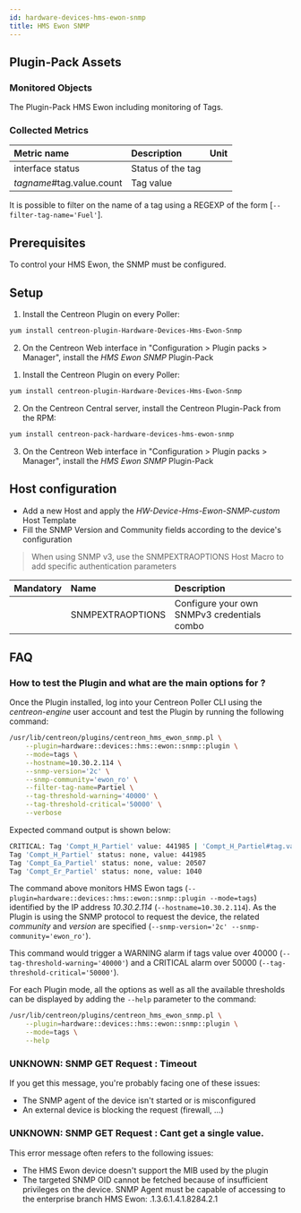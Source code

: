 ```yaml
---
id: hardware-devices-hms-ewon-snmp
title: HMS Ewon SNMP
---
```


## Plugin-Pack Assets

### Monitored Objects

The Plugin-Pack HMS Ewon including monitoring of Tags.

### Collected Metrics

<!--DOCUSAURUS_CODE_TABS-->

<!--Tags-->

| Metric name                | Description        | Unit |
| :------------------------- | :----------------- | :--- |
| interface status           | Status of the tag  |      |
| *tagname*#tag.value.count  | Tag value          |      |

It is possible to filter on the name of a tag using a REGEXP of the form [```--filter-tag-name='Fuel'```].

<!--END_DOCUSAURUS_CODE_TABS-->

## Prerequisites

To control your HMS Ewon, the SNMP must be configured.

## Setup

<!--DOCUSAURUS_CODE_TABS-->

<!--Online IMP Licence & IT-100 Editions-->

1. Install the Centreon Plugin on every Poller:

```bash
yum install centreon-plugin-Hardware-Devices-Hms-Ewon-Snmp
```

2. On the Centreon Web interface in "Configuration > Plugin packs > Manager", install the *HMS Ewon SNMP* Plugin-Pack

<!--Offline IMP License-->

1. Install the Centreon Plugin on every Poller:

```bash
yum install centreon-plugin-Hardware-Devices-Hms-Ewon-Snmp
```

2. On the Centreon Central server, install the Centreon Plugin-Pack from the RPM:

```bash
yum install centreon-pack-hardware-devices-hms-ewon-snmp
```

3. On the Centreon Web interface in "Configuration > Plugin packs > Manager", install the *HMS Ewon SNMP* Plugin-Pack

<!--END_DOCUSAURUS_CODE_TABS-->

## Host configuration 

* Add a new Host and apply the *HW-Device-Hms-Ewon-SNMP-custom* Host Template
* Fill the SNMP Version and Community fields according to the device's configuration

> When using SNMP v3, use the SNMPEXTRAOPTIONS Host Macro to add specific authentication parameters

| Mandatory | Name             | Description                                    |
| :-------- | :--------------- | :--------------------------------------------- |
|           | SNMPEXTRAOPTIONS | Configure your own SNMPv3 credentials combo    |

## FAQ

### How to test the Plugin and what are the main options for ?

Once the Plugin installed, log into your Centreon Poller CLI using the *centreon-engine* user account 
and test the Plugin by running the following command:

```bash
/usr/lib/centreon/plugins/centreon_hms_ewon_snmp.pl \
    --plugin=hardware::devices::hms::ewon::snmp::plugin \
    --mode=tags \
    --hostname=10.30.2.114 \
    --snmp-version='2c' \
    --snmp-community='ewon_ro' \
    --filter-tag-name=Partiel \
    --tag-threshold-warning='40000' \
    --tag-threshold-critical='50000' \
    --verbose
```

Expected command output is shown below: 

```bash
CRITICAL: Tag 'Compt_H_Partiel' value: 441985 | 'Compt_H_Partiel#tag.value.count'=441985;0:40000;0:50000;; 'Compt_Ea_Partiel#tag.value.count'=20507;0:40000;0:50000;; 'Compt_Er_Partiel#tag.value.count'=1040;0:40000;0:50000;;
Tag 'Compt_H_Partiel' status: none, value: 441985
Tag 'Compt_Ea_Partiel' status: none, value: 20507
Tag 'Compt_Er_Partiel' status: none, value: 1040
```

The command above monitors HMS Ewon tags (```--plugin=hardware::devices::hms::ewon::snmp::plugin --mode=tags```) identified
by the IP address *10.30.2.114* (```--hostname=10.30.2.114```). As the Plugin is using the SNMP protocol to request the device, the related
*community* and *version* are specified (```--snmp-version='2c' --snmp-community='ewon_ro'```).

This command would trigger a WARNING alarm if tags value over 40000 
(```--tag-threshold-warning='40000'```) and a CRITICAL alarm over 50000 (```--tag-threshold-critical='50000'```).

For each Plugin mode, all the options as well as all the available thresholds can be displayed by adding the ```--help```
parameter to the command:

```bash
/usr/lib/centreon/plugins/centreon_hms_ewon_snmp.pl \
    --plugin=hardware::devices::hms::ewon::snmp::plugin \
    --mode=tags \
    --help
```

### UNKNOWN: SNMP GET Request : Timeout

If you get this message, you're probably facing one of these issues: 
* The SNMP agent of the device isn't started or is misconfigured 
* An external device is blocking the request (firewall, ...)

### UNKNOWN: SNMP GET Request : Cant get a single value.

This error message often refers to the following issues: 
  - The HMS Ewon device doesn't support the MIB used by the plugin
  - The targeted SNMP OID cannot be fetched because of insufficient privileges on the device. 
    SNMP Agent must be capable of accessing to the enterprise branch HMS Ewon: .1.3.6.1.4.1.8284.2.1
